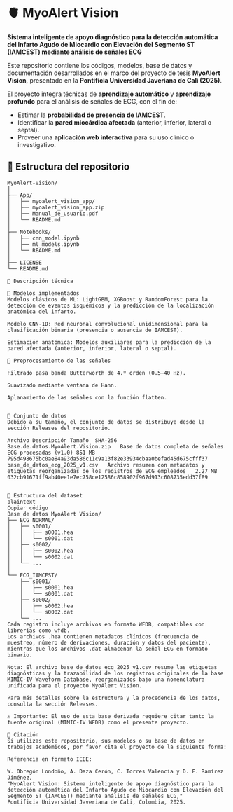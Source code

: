 # 🫀 MyoAlert Vision

**Sistema inteligente de apoyo diagnóstico para la detección automática del Infarto Agudo de Miocardio con Elevación del Segmento ST (IAMCEST) mediante análisis de señales ECG**

Este repositorio contiene los códigos, modelos, base de datos y documentación desarrollados en el marco del proyecto de tesis **MyoAlert Vision**, presentado en la **Pontificia Universidad Javeriana de Cali (2025)**.

El proyecto integra técnicas de **aprendizaje automático** y **aprendizaje profundo** para el análisis de señales de ECG, con el fin de:

- Estimar la **probabilidad de presencia de IAMCEST**.  
- Identificar la **pared miocárdica afectada** (anterior, inferior, lateral o septal).  
- Proveer una **aplicación web interactiva** para su uso clínico o investigativo.


## 📁 Estructura del repositorio

```plaintext
MyoAlert-Vision/
│
├── App/
│   ├── myoalert_vision_app/
│   ├── myoalert_vision_app.zip
│   ├── Manual_de_usuario.pdf
│   └── README.md
│
├── Notebooks/
│   ├── cnn_model.ipynb
│   ├── ml_models.ipynb
│   └── README.md
│
├── LICENSE
└── README.md

🧠 Descripción técnica

🔹 Modelos implementados
Modelos clásicos de ML: LightGBM, XGBoost y RandomForest para la detección de eventos isquémicos y la predicción de la localización anatómica del infarto.

Modelo CNN-1D: Red neuronal convolucional unidimensional para la clasificación binaria (presencia o ausencia de IAMCEST).

Estimación anatómica: Modelos auxiliares para la predicción de la pared afectada (anterior, inferior, lateral o septal).

🔹 Preprocesamiento de las señales

Filtrado pasa banda Butterworth de 4.º orden (0.5–40 Hz).

Suavizado mediante ventana de Hann.

Aplanamiento de las señales con la función flatten.


🧾 Conjunto de datos
Debido a su tamaño, el conjunto de datos se distribuye desde la sección Releases del repositorio.

Archivo	Descripción	Tamaño	SHA-256
Base.de.datos.MyoAlert.Vision.zip	Base de datos completa de señales ECG procesadas (v1.0)	851 MB	795d498675bc0ae84a93da586c11c9a13f82e33934cbaa0befad45d675cfff37
base_de_datos_ecg_2025_v1.csv	Archivo resumen con metadatos y etiquetas reorganizadas de los registros de ECG empleados	2.27 MB	032cb91671ff9ab40ee1e7ec758ce12586c858902f967d913c608735edd37f89


📂 Estructura del dataset
plaintext
Copiar código
Base de datos MyoAlert Vision/
├── ECG_NORMAL/
│   ├── s0001/
│   │   ├── s0001.hea
│   │   └── s0001.dat
│   ├── s0002/
│   │   ├── s0002.hea
│   │   └── s0002.dat
│   └── ...
│
└── ECG_IAMCEST/
    ├── s0001/
    │   ├── s0001.hea
    │   └── s0001.dat
    ├── s0002/
    │   ├── s0002.hea
    │   └── s0002.dat
    └── ...
Cada registro incluye archivos en formato WFDB, compatibles con librerías como wfdb.
Los archivos .hea contienen metadatos clínicos (frecuencia de muestreo, número de derivaciones, duración y datos del paciente), mientras que los archivos .dat almacenan la señal ECG en formato binario.

Nota: El archivo base_de_datos_ecg_2025_v1.csv resume las etiquetas diagnósticas y la trazabilidad de los registros originales de la base MIMIC-IV Waveform Database, reorganizados bajo una nomenclatura unificada para el proyecto MyoAlert Vision.

Para más detalles sobre la estructura y la procedencia de los datos, consulta la sección Releases.

⚠️ Importante: El uso de esta base derivada requiere citar tanto la fuente original (MIMIC-IV WFDB) como el presente proyecto.

📄 Citación
Si utilizas este repositorio, sus modelos o su base de datos en trabajos académicos, por favor cita el proyecto de la siguiente forma:

Referencia en formato IEEE:

W. Obregón Londoño, A. Daza Cerón, C. Torres Valencia y D. F. Ramírez Jiménez,
"MyoAlert Vision: Sistema inteligente de apoyo diagnóstico para la detección automática del Infarto Agudo de Miocardio con Elevación del Segmento ST (IAMCEST) mediante análisis de señales ECG,"
Pontificia Universidad Javeriana de Cali, Colombia, 2025.
